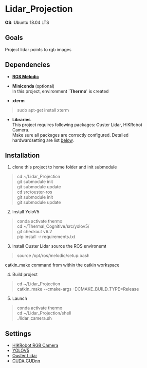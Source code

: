 # Lidar_Projection

<b>OS</b>: Ubuntu 18.04 LTS  

## Goals
Project lidar points to rgb images

## Dependencies

* <b> [ROS Melodic](http://wiki.ros.org/melodic/Installation/Ubuntu)</b>
* <b>Miniconda  </b>  (optional)  
In this project,  environment <b>`Thermo'</b> is created

* <b>xterm  </b>
> sudo apt-get install xterm

* <b>Libraries  </b>  
This project requires following packages: Ouster Lidar, HIKRobot Camera.  
Make sure all packages are correctly configured. Detailed hardwardsetting are list [below](#1).



## Installation
1. clone this project to home folder and init submodule
> cd ~/Lidar_Projection  
git submodule init  
git submodule update  
cd src/ouster-ros  
git submodule init  
git submodule update

2. Install YoloV5
> conda activate thermo  
cd ~/Thermal_Cognitive/src/yolov5/  
git checkout v6.2  
pip install -r requirements.txt  

3. Install Ouster Lidar
source the ROS environemt
> source /opt/ros/melodic/setup.bash   

catkin_make command from within the catkin workspace

4. Build project

> cd ~/Lidar_Projection  
catkin_make --cmake-args -DCMAKE_BUILD_TYPE=Release  


5. Launch
> conda activate thermo  
cd ~/Lidar_Projection/shell  
./lidar_camera.sh 


<h2 id="1"> Settings </h1> 

* [HIKRobot RGB Camera](./hardware_setting/hikrobot_rgb.md)
* [YOLOV5](https://github.com/ultralytics/yolov5)
* [Ouster Lidar](./hardware_setting/ouster_lidar_config.md)
* [CUDA CUDnn](https://github.com/Kuan-HC/Install-CUDA-and-CuDNN-on-Ubuntu-18.04-LTS)
